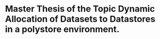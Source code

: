 # Master Thesis of the Topic Dynamic Allocation of Datasets to Datastores in a polystore environment.
